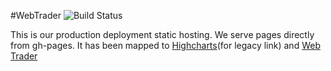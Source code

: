 #WebTrader ![Build Status](https://travis-ci.org/binary-com/tradingview.svg?branch=master)

This is our production deployment static hosting. We serve pages directly from gh-pages. It has been mapped to  [Highcharts](highcharts.binary.com)(for legacy link) and [Web Trader](webtrader.binary.com)


